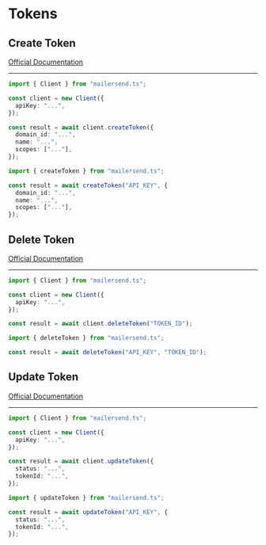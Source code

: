 # Tokens

## Create Token

[Official Documentation](https://developers.mailersend.com/api/v1/tokens.html#create-a-token)

---

```typescript
import { Client } from "mailersend.ts";

const client = new Client({
  apiKey: "...",
});

const result = await client.createToken({
  domain_id: "...",
  name: "...",
  scopes: ["..."],
});
```

```typescript
import { createToken } from "mailersend.ts";

const result = await createToken("API_KEY", {
  domain_id: "...",
  name: "...",
  scopes: ["..."],
});
```

## Delete Token

[Official Documentation](https://developers.mailersend.com/api/v1/tokens.html#delete-a-token)

---

```typescript
import { Client } from "mailersend.ts";

const client = new Client({
  apiKey: "...",
});

const result = await client.deleteToken("TOKEN_ID");
```

```typescript
import { deleteToken } from "mailersend.ts";

const result = await deleteToken("API_KEY", "TOKEN_ID");
```

## Update Token

[Official Documentation](https://developers.mailersend.com/api/v1/tokens.html#update-a-token)

---

```typescript
import { Client } from "mailersend.ts";

const client = new Client({
  apiKey: "...",
});

const result = await client.updateToken({
  status: "...",
  tokenId: "...",
});
```

```typescript
import { updateToken } from "mailersend.ts";

const result = await updateToken("API_KEY", {
  status: "...",
  tokenId: "...",
});
```
